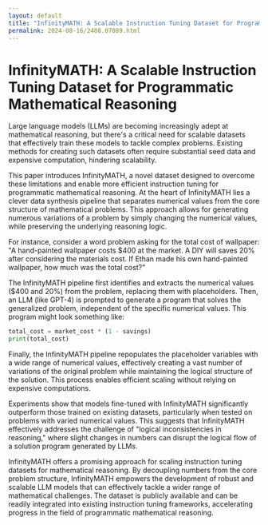 ```yaml
---
layout: default
title: "InfinityMATH: A Scalable Instruction Tuning Dataset for Programmatic Mathematical Reasoning"
permalink: 2024-08-16/2408.07089.html
---
```

# InfinityMATH: A Scalable Instruction Tuning Dataset for Programmatic Mathematical Reasoning

Large language models (LLMs) are becoming increasingly adept at mathematical reasoning, but there's a critical need for scalable datasets that effectively train these models to tackle complex problems. Existing methods for creating such datasets often require substantial seed data and expensive computation, hindering scalability. 

This paper introduces InfinityMATH, a novel dataset designed to overcome these limitations and enable more efficient instruction tuning for programmatic mathematical reasoning. At the heart of InfinityMATH lies a clever data synthesis pipeline that separates numerical values from the core structure of mathematical problems. This approach allows for generating numerous variations of a problem by simply changing the numerical values, while preserving the underlying reasoning logic. 

For instance, consider a word problem asking for the total cost of wallpaper: "A hand-painted wallpaper costs $400 at the market. A DIY will saves 20% after considering the materials cost. If Ethan made his own hand-painted wallpaper, how much was the total cost?" 

The InfinityMATH pipeline first identifies and extracts the numerical values ($400 and 20%) from the problem, replacing them with placeholders. Then, an LLM (like GPT-4) is prompted to generate a program that solves the generalized problem, independent of the specific numerical values. This program might look something like: 

```python
total_cost = market_cost * (1 - savings)
print(total_cost)
```

Finally, the InfinityMATH pipeline repopulates the placeholder variables with a wide range of numerical values, effectively creating a vast number of variations of the original problem while maintaining the logical structure of the solution. This process enables efficient scaling without relying on expensive computations.

Experiments show that models fine-tuned with InfinityMATH significantly outperform those trained on existing datasets, particularly when tested on problems with varied numerical values. This suggests that InfinityMATH effectively addresses the challenge of "logical inconsistencies in reasoning," where slight changes in numbers can disrupt the logical flow of a solution program generated by LLMs. 

InfinityMATH offers a promising approach for scaling instruction tuning datasets for mathematical reasoning. By decoupling numbers from the core problem structure, InfinityMATH empowers the development of robust and scalable LLM models that can effectively tackle a wider range of mathematical challenges. The dataset is publicly available and can be readily integrated into existing instruction tuning frameworks, accelerating progress in the field of programmatic mathematical reasoning.